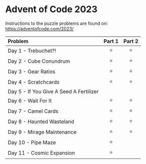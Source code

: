 ﻿# Advent of Code 2023

Instructions to the puzzle problems are found on: https://adventofcode.com/2023/

| **Problem**                              | Part 1 | Part 2 |
|:-----------------------------------------|:------:|:------:|
| Day  1 - Trebuchet?!                     | :star: | :star: |
| Day  2 - Cube Conundrum                  | :star: | :star: |
| Day  3 - Gear Ratios                     | :star: | :star: |
| Day  4 - Scratchcards                    | :star: | :star: |
| Day  5 - If You Give A Seed A Fertilizer |        |        |
| Day  6 - Wait For It                     | :star: | :star: |
| Day  7 - Camel Cards                     | :star: | :star: |
| Day  8 - Haunted Wasteland               | :star: | :star: |
| Day  9 - Mirage Maintenance              | :star: | :star: |
| Day 10 - Pipe Maze                       | :star: |        |
| Day 11 - Cosmic Expansion                | :star: |        |

